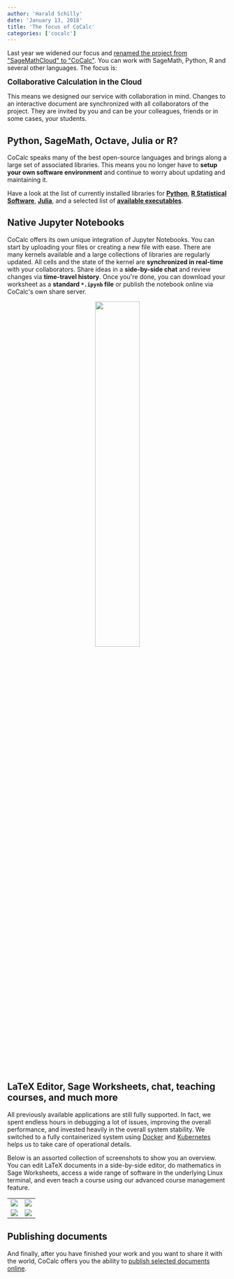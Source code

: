 ```yaml
---
author: 'Harald Schilly'
date: 'January 13, 2018'
title: 'The focus of CoCalc'
categories: ['cocalc']
---
```


Last year we widened our focus and <a href="http://blog.sagemath.com/cocalc/2017/05/20/smc-is-now-cocalc.html">renamed the project from "SageMathCloud" to "CoCalc"</a>.
You can work with SageMath, Python, R and several other languages. The focus is:

<p class="text-center"><strong><span style="font-size: 120%;">Collaborative Calculation in the Cloud</span></strong></p>

This means we designed our service with collaboration in mind. Changes to an interactive document are synchronized with all collaborators of the project.
They are invited by you and can be your colleagues, friends or in some cases, your students.

## Python, SageMath, Octave, Julia or R?

CoCalc speaks many of the best open-source languages and brings along a large set
of associated libraries. This means you no longer have to **setup your own software environment** and continue to worry about updating and maintaining it.

Have a look at the list of currently installed libraries for
<strong><a href="https://www.cocalc.com/doc/software-python.html" target="_blank">Python</a></strong>,
<a href="https://www.cocalc.com/doc/software-r.html" target="_blank"><strong>R Statistical Software</strong></a>,
<strong><a href="https://www.cocalc.com/doc/software-julia.html" target="_blank">Julia</a></strong>,
and a selected list of <strong><a href="https://www.cocalc.com/doc/software-executables.html" target="_blank">available executables</a></strong>.

## Native Jupyter Notebooks

CoCalc offers its own unique integration of Jupyter Notebooks.
You can start by uploading your files or creating a new file with ease.
There are many kernels available and a large collections of libraries are regularly updated.
All cells and the state of the kernel are **synchronized in real-time** with your collaborators.
Share ideas in a **side-by-side chat** and review changes via **time-travel history**.
Once you're done, you can download your worksheet as a **standard `*.ipynb` file** or
publish the notebook online via CoCalc's own share server.

<p style="text-align: center">
<img src="{{ '/img/focus/cocalc-jupyter-kernels.png' | prepend: site.baseurl }}" style="width:45%">
</p>

## LaTeX Editor, Sage Worksheets, chat, teaching courses, and much more

All previously available applications are still fully supported.
In fact, we spent endless hours in debugging a lot of issues, improving the overall performance, and invested heavily in the overall system stability.
We switched to a fully containerized system using [Docker](https://www.docker.com/) and [Kubernetes](https://kubernetes.io/) helps us to take care of operational details.

Below is an assorted collection of screenshots to show you an overview.
You can edit LaTeX documents in a side-by-side editor, do mathematics in Sage Worksheets,
access a wide range of software in the underlying Linux terminal,
and even teach a course using our advanced course management feature.

<table>
<tr>
    <td><img src="{{ '/img/focus/01-worksheet.png' | prepend: site.baseurl }}"></td>
    <td><img src="{{ '/img/focus/02-courses.png' | prepend: site.baseurl }}"></td>
</tr>
<tr>
    <td><img src="{{ '/img/focus/03-latex.png' | prepend: site.baseurl }}"></td>
    <td><img src="{{ '/img/focus/05-sky_is_the_limit.png' | prepend: site.baseurl }}"></td>
</tr>
</table>

## Publishing documents

And finally, after you have finished your work and you want to share it with the world,
CoCalc offers you the ability to [publish selected documents online](https://cocalc.com/share/).

